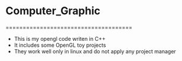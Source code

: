 # Computer_Graphic
=====================================
- This is my opengl code writen in C++
- It includes some OpenGL toy projects
- They work well only in linux and do not apply any project manager
